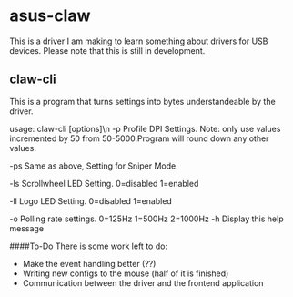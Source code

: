 # asus-claw
This is a driver I am making to learn something about drivers for USB devices.
Please note that this is still in development.

## claw-cli
This is a program that turns settings into bytes understandeable by the driver.

usage: claw-cli [options]\n
  -p<x>   Profile DPI Settings. Note: only use values incremented by 50
          from 50-5000.Program will round down any other values.
          
  -ps     Same as above, Setting for Sniper Mode.
  
  -ls     Scrollwheel LED Setting. 0=disabled 1=enabled
  
  -ll     Logo LED Setting. 0=disabled 1=enabled
  
  -o      Polling rate settings. 0=125Hz 1=500Hz 2=1000Hz
  -h      Display this help message

####To-Do
There is some work left to do:
* Make the event handling better (??)
* Writing new configs to the mouse (half of it is finished)
* Communication between the driver and the frontend application

